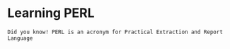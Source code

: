 # Learning PERL

```
Did you know! PERL is an acronym for Practical Extraction and Report Language
```

